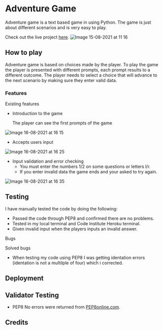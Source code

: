 # Adventure Game

Adventure game is a text based game in using Python. The game is just about different scenarios and is very easy to play.

Check out the live project [here](https://adventure-game-py.herokuapp.com/).
![Image 15-08-2021 at 11 16](https://user-images.githubusercontent.com/81257331/129475101-437fbfcf-11b0-47e9-baa4-05e7a505f6ee.jpg)

## How to play

Adventure game is based on choices made by the player. To play the game the player is presented with different prompts, each prompt results to a different outcome. The player needs to select a choice that will advance to the next scenario by making sure they enter valid data. 
### Features
 Existing features
 * Introduction to the game
 
    The player can see the first prompts of the game
  
 ![Image 16-08-2021 at 16 15](https://user-images.githubusercontent.com/81257331/129587155-ad34fdf0-033c-4fd8-96c2-215175a9a915.jpg)
 
  * Accepts users input
   

![Image 16-08-2021 at 16 25](https://user-images.githubusercontent.com/81257331/129588779-54764694-019d-40af-ab9f-bab8db05a8aa.jpg)

* Input validation and error checking
   * You must enter the numbers 1/2 on some questions or letters l/r.
   * If you enter invalid data the game ends and your asked to try again.

![Image 16-08-2021 at 16 35](https://user-images.githubusercontent.com/81257331/129590192-85b5e0fd-47c6-4b7f-b9e7-a9667a608f5a.jpg)



 
## Testing

I have manually tested the code by doing the following:
* Passed the code through PEP8 and confirmed there are no problems.
* Tested in my local terminal and Code Institute Heroku terminal.
* Given invalid input when the players inputs an invalid answer.


 Bugs
  
   Solved bugs
   * When testing my code using PEP8 I was getting identation errors (identation is not a multilple of four) which i corrected.
 
 
 ## Deployment
 
  
## Validator Testing 
 * PEP8
  No errors were returned from [PEP8online.com](http://pep8online.com/checkresult).
  
  ## Credits
  
  
  
  
